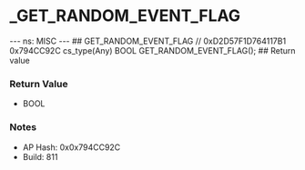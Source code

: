 # _GET_RANDOM_EVENT_FLAG

--- ns: MISC --- ## GET_RANDOM_EVENT_FLAG  // 0xD2D57F1D764117B1 0x794CC92C cs_type(Any) BOOL GET_RANDOM_EVENT_FLAG();  ## Return value

### Return Value
* BOOL

### Notes
* AP Hash: 0x0x794CC92C
* Build: 811

